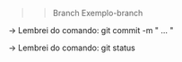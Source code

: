 >> Branch Exemplo-branch

-> Lembrei do comando: git commit -m " ... "

-> Lembrei do comando: git status

